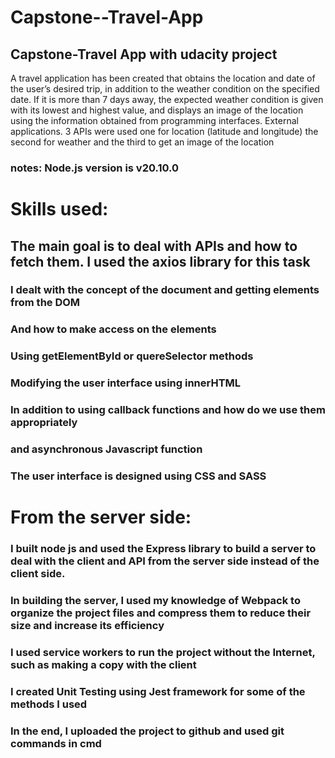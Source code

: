 # Capstone--Travel-App
## Capstone-Travel App with udacity project
A travel application has been created that obtains the location and date of the user’s desired trip, in addition to the weather condition on the specified date. If it is more than 7 days away, the expected weather condition
is given with its lowest and highest value, and displays an image of the location using the information obtained from programming interfaces. External applications.
3 APIs were used one for location (latitude and longitude) the second for weather and the third to get an image of the location
### notes: Node.js version is v20.10.0
# Skills used:
## The main goal is to deal with APIs and how to fetch them. I used the axios library for this task
### I dealt with the concept of the document and getting elements from the DOM 
### And how to make access on the elements 
### Using getElementById or quereSelector methods
### Modifying the user interface using innerHTML 
### In addition to using callback functions and how do we use them appropriately
### and asynchronous Javascript function
### The user interface is designed using CSS and SASS

# From the server side:
### I built node js and used the Express library to build a server to deal with the client and API from the server side instead of the client side.
### In building the server, I used my knowledge of Webpack to organize the project files and compress them to reduce their size and increase its efficiency 
### I used service workers to run the project without the Internet, such as making a copy with the client 
### I created Unit Testing using Jest framework for some of the methods I used
### In the end, I uploaded the project to github and used git commands in cmd
